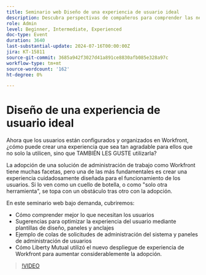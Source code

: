 ```yaml
---
title: Seminario web Diseño de una experiencia de usuario ideal
description: Descubra perspectivas de compañeros para comprender las necesidades del usuario, optimizar las experiencias con plantillas y paneles, administrar solicitudes y aprender del éxito de Workfront de Liberty Mutual.
role: Admin
level: Beginner, Intermediate, Experienced
doc-type: Event
duration: 3640
last-substantial-update: 2024-07-16T00:00:00Z
jira: KT-15811
source-git-commit: 3685a942f3027d41a891ce8830afb085e328a97c
workflow-type: tm+mt
source-wordcount: '162'
ht-degree: 0%

---
```



# Diseño de una experiencia de usuario ideal

Ahora que los usuarios están configurados y organizados en Workfront, ¿cómo puede crear una experiencia que sea tan agradable para ellos que no solo la utilicen, sino que TAMBIÉN LES GUSTE utilizarla?

La adopción de una solución de administración de trabajo como Workfront tiene muchas facetas, pero una de las más fundamentales es crear una experiencia cuidadosamente diseñada para el funcionamiento de los usuarios. Si lo ven como un cuello de botella, o como &quot;solo otra herramienta&quot;, se topa con un obstáculo tras otro con la adopción.

En este seminario web bajo demanda, cubriremos:

* Cómo comprender mejor lo que necesitan los usuarios
* Sugerencias para optimizar la experiencia del usuario mediante plantillas de diseño, paneles y anclajes
* Ejemplo de colas de solicitudes de administración del sistema y paneles de administración de usuarios
* Cómo Liberty Mutual utilizó el nuevo despliegue de experiencia de Workfront para aumentar considerablemente la adopción.

>[!VIDEO](https://video.tv.adobe.com/v/3431005/?learn=on)
